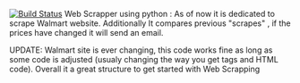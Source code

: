 [![Build Status](https://travis-ci.org/jgutierrezCSU/WebScrapperPython.svg?branch=master)](https://travis-ci.org/jgutierrezCSU/WebScrapperPython)
Web Scrapper using python :
As of now it is dedicated to scrape Walmart website.
Additionally It compares previous "scrapes" , if the prices have changed it will send an email.

UPDATE:
Walmart site is ever changing, this code works fine as long as some code is adjusted (usualy changing the way you get tags and HTML code).
Overall it a great structure to get started with Web Scrapping

